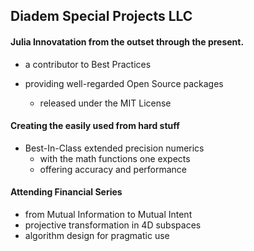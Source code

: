 ## Diadem Special Projects LLC

#### Julia Innovatation from the outset through the present.

- a contributor to Best Practices

- providing well-regarded Open Source packages
  - released under the MIT License


#### Creating the easily used from hard stuff

- Best-In-Class extended precision numerics
  - with the math functions one expects
  - offering accuracy and performance
 
 
#### Attending Financial Series

- from Mutual Information to Mutual Intent
- projective transformation in 4D subspaces
- algorithm design for pragmatic use 

